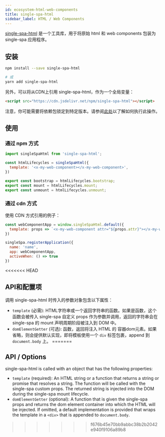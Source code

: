 ```yaml
---
id: ecosystem-html-web-components
title: single-spa-html
sidebar_label: HTML / Web Components
---
```


[single-spa-html](https://github.com/single-spa/single-spa-html) 是一个工具库，用于将原始 html 和 web components 包装为 single-spa 应用程序。

## 安装
```sh
npm install --save single-spa-html

# 或
yarn add single-spa-html
```

另外，可以将从CDN上引用 single-spa-html，作为一个全局变量：
```html
<script src="https://cdn.jsdelivr.net/npm/single-spa-html"></script>
```

注意，你可能需要将依赖包锁定到特定版本。请参阅[此处](https://cdn.jsdelivr.net/npm/single-spa-html)以了解如何执行此操作。

## 使用
### 通过 npm 方式

```js
import singleSpaHtml from 'single-spa-html';

const htmlLifecycles = singleSpaHtml({
  template: '<x-my-web-component></x-my-web-component>',
})

export const bootstrap = htmlLifecycles.bootstrap;
export const mount = htmlLifecycles.mount;
export const unmount = htmlLifecycles.unmount;
```

### 通过 cdn 方式
使用 CDN 方式引用的例子：

```js
const webComponentApp = window.singleSpaHtml.default({
  template: props => `<x-my-web-component attr="${props.attr}"></x-my-web-component>`,
})

singleSpa.registerApplication({
  name: 'name',
  app: webComponentApp,
  activeWhen: () => true
})
```

<<<<<<< HEAD
## API和配置项
调用 single-spa-html 时传入的参数对象包含以下属性：

- `template` (必需): HTML字符串或一个返回字符串的函数。如果是函数，这个函数会被传入 single-spa 自定义 props 作为参数并调用，返回的字符串会在 single-spa 的 mount 声明周期阶段被注入到 DOM 中。
- `domElementGetter` (可选): 函数，返回将注入 HTML 的 容器dom元素。如果省略，则会提供默认实现，即将模板使用一个 `div` 标签包裹，append 到 `document.body` 上。
=======
## API / Options
single-spa-html is called with an object that has the following properties:
- `template` (required): An HTML string or a function that returns a string or promise that resolves a string. The function will be called with the single-spa custom props. The returned string is injected into the DOM during the single-spa mount lifecycle.
- `domElementGetter` (optional): A function that is given the single-spa props and returns the dom element container into which the HTML will be injected. If omitted,
  a default implementation is provided that wraps the template in a `<div>` that is appended to `document.body`.
>>>>>>> f676b45e70bb9abbc38b2b2042e940f9106a89b8
